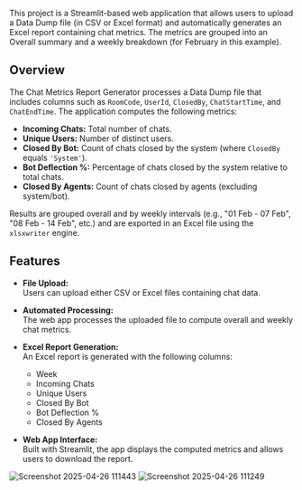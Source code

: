 

This project is a Streamlit-based web application that allows users to upload a Data Dump file (in CSV or Excel format) and automatically generates an Excel report containing chat metrics. The metrics are grouped into an Overall summary and a weekly breakdown (for February in this example).


## Overview

The Chat Metrics Report Generator processes a Data Dump file that includes columns such as `RoomCode`, `UserId`, `ClosedBy`, `ChatStartTime`, and `ChatEndTime`. The application computes the following metrics:
- **Incoming Chats:** Total number of chats.
- **Unique Users:** Number of distinct users.
- **Closed By Bot:** Count of chats closed by the system (where `ClosedBy` equals `'System'`).
- **Bot Deflection %:** Percentage of chats closed by the system relative to total chats.
- **Closed By Agents:** Count of chats closed by agents (excluding system/bot).

Results are grouped overall and by weekly intervals (e.g., "01 Feb - 07 Feb", "08 Feb - 14 Feb", etc.) and are exported in an Excel file using the `xlsxwriter` engine.

## Features

- **File Upload:**  
  Users can upload either CSV or Excel files containing chat data.

- **Automated Processing:**  
  The web app processes the uploaded file to compute overall and weekly chat metrics.

- **Excel Report Generation:**  
  An Excel report is generated with the following columns:
  - Week
  - Incoming Chats
  - Unique Users
  - Closed By Bot
  - Bot Deflection %
  - Closed By Agents

- **Web App Interface:**  
  Built with Streamlit, the app displays the computed metrics and allows users to download the report.

![Screenshot 2025-04-26 111443](https://github.com/user-attachments/assets/45ccff26-0c69-457b-9b9c-3f4cb78c8439)
![Screenshot 2025-04-26 111249](https://github.com/user-attachments/assets/2b2155fc-0651-45b7-8da1-1f2ea3b1ee8e)




